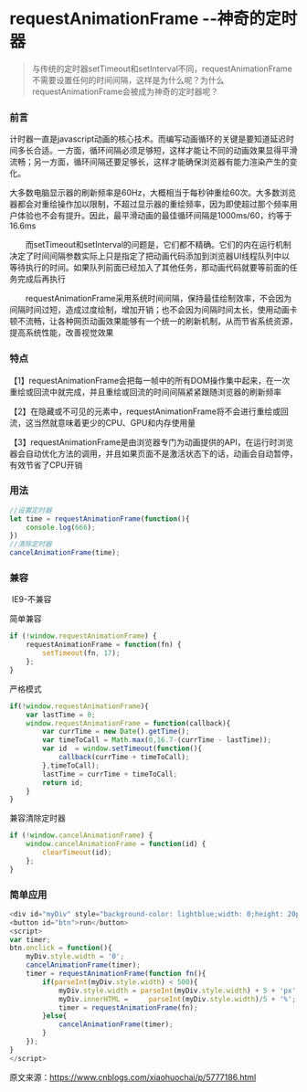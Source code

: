 # requestAnimationFrame --神奇的定时器

> 与传统的定时器setTimeout和setInterval不同，requestAnimationFrame不需要设置任何的时间间隔，这样是为什么呢？为什么requestAnimationFrame会被成为神奇的定时器呢？



### 前言

​	计时器一直是javascript动画的核心技术。而编写动画循环的关键是要知道延迟时间多长合适。一方面，循环间隔必须足够短，这样才能让不同的动画效果显得平滑流畅；另一方面，循环间隔还要足够长，这样才能确保浏览器有能力渲染产生的变化。

​	大多数电脑显示器的刷新频率是60Hz，大概相当于每秒钟重绘60次。大多数浏览器都会对重绘操作加以限制，不超过显示器的重绘频率，因为即使超过那个频率用户体验也不会有提升。因此，最平滑动画的最佳循环间隔是1000ms/60，约等于16.6ms

　　而setTimeout和setInterval的问题是，它们都不精确。它们的内在运行机制决定了时间间隔参数实际上只是指定了把动画代码添加到浏览器UI线程队列中以等待执行的时间。如果队列前面已经加入了其他任务，那动画代码就要等前面的任务完成后再执行

　　requestAnimationFrame采用系统时间间隔，保持最佳绘制效率，不会因为间隔时间过短，造成过度绘制，增加开销；也不会因为间隔时间太长，使用动画卡顿不流畅，让各种网页动画效果能够有一个统一的刷新机制，从而节省系统资源，提高系统性能，改善视觉效果



### 特点

​	【1】requestAnimationFrame会把每一帧中的所有DOM操作集中起来，在一次重绘或回流中就完成，并且重绘或回流的时间间隔紧紧跟随浏览器的刷新频率

​	【2】在隐藏或不可见的元素中，requestAnimationFrame将不会进行重绘或回流，这当然就意味着更少的CPU、GPU和内存使用量

​	【3】requestAnimationFrame是由浏览器专门为动画提供的API，在运行时浏览器会自动优化方法的调用，并且如果页面不是激活状态下的话，动画会自动暂停，有效节省了CPU开销



### 用法

```javascript
//设置定时器
let time = requestAnimationFrame(function(){
    console.log(666);
})
//清除定时器
cancelAnimationFrame(time);
```



### 兼容

​	IE9-不兼容

简单兼容

```javascript
if (!window.requestAnimationFrame) {
    requestAnimationFrame = function(fn) {
        setTimeout(fn, 17);
    };    
}
```

严格模式

```javascript
if(!window.requestAnimationFrame){
    var lastTime = 0;
    window.requestAnimationFrame = function(callback){
        var currTime = new Date().getTime();
        var timeToCall = Math.max(0,16.7-(currTime - lastTime));
        var id  = window.setTimeout(function(){
            callback(currTime + timeToCall);
        },timeToCall);
        lastTime = currTime + timeToCall;
        return id;
    }
}
```

兼容清除定时器

```javascript
if (!window.cancelAnimationFrame) {
    window.cancelAnimationFrame = function(id) {
        clearTimeout(id);
    };
}
```



### 简单应用

```javascript
<div id="myDiv" style="background-color: lightblue;width: 0;height: 20px;line-height: 20px;">0%</div>
<button id="btn">run</button>
<script>
var timer;
btn.onclick = function(){
    myDiv.style.width = '0';
    cancelAnimationFrame(timer);
    timer = requestAnimationFrame(function fn(){
        if(parseInt(myDiv.style.width) < 500){
            myDiv.style.width = parseInt(myDiv.style.width) + 5 + 'px';
            myDiv.innerHTML =     parseInt(myDiv.style.width)/5 + '%';
            timer = requestAnimationFrame(fn);
        }else{
            cancelAnimationFrame(timer);
        }    
    });
}
</script>
```





原文来源：https://www.cnblogs.com/xiaohuochai/p/5777186.html

